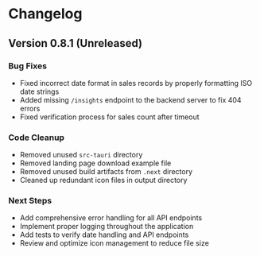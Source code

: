# Changelog

## Version 0.8.1 (Unreleased)

### Bug Fixes

- Fixed incorrect date format in sales records by properly formatting ISO date strings
- Added missing `/insights` endpoint to the backend server to fix 404 errors
- Fixed verification process for sales count after timeout

### Code Cleanup

- Removed unused `src-tauri` directory
- Removed landing page download example file
- Removed unused build artifacts from `.next` directory
- Cleaned up redundant icon files in output directory

### Next Steps

- Add comprehensive error handling for all API endpoints
- Implement proper logging throughout the application
- Add tests to verify date handling and API endpoints
- Review and optimize icon management to reduce file size
